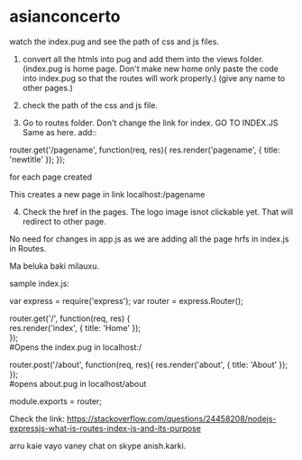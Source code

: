 # asianconcerto
watch the index.pug and see the path of css and js files.


1. convert all the htmls into pug and add them into the views folder.
(index.pug is home page. Don't make new home only paste the code into index.pug so that the routes will work properly.)
(give any name to other pages.)

2. check the path of the css and js file.



3. Go to routes folder. Don't change the link for index.   GO TO INDEX.JS
Same as here. add::

router.get('/pagename', function(req, res){
  res.render('pagename', {
    title: 'newtitle'
  });
});

for each page created

This creates a new page in link localhost:/pagename

4. Check the href in the pages. The logo image isnot clickable yet. That will redirect to other page.


No need for changes in app.js as we are adding all the page hrfs in index.js in Routes.



Ma beluka baki milauxu.

sample index.js:


var express = require('express');
var router  = express.Router();

router.get('/', function(req, res) {                                                                                                     
    res.render('index', { title: 'Home' });                                                                                             
});                                                                                                                                     
#Opens the index.pug in localhost:/

router.post('/about', function(req, res){                                                                                          res.render('about', { title: 'About' });                                                                                                             
});                                                                                                                                      
#opens about.pug in localhost/about


module.exports = router;

Check the link:
https://stackoverflow.com/questions/24458208/nodejs-expressjs-what-is-routes-index-js-and-its-purpose



arru kaie vayo vaney chat on skype anish.karki.
